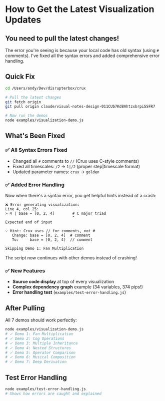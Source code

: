 # How to Get the Latest Visualization Updates

## You need to pull the latest changes!

The error you're seeing is because your local code has old syntax (using `#` comments).
I've fixed all the syntax errors and added comprehensive error handling.

## Quick Fix

```bash
cd /Users/andy/Dev/disrupterbox/crux

# Pull the latest changes
git fetch origin
git pull origin claude/visual-notes-design-011CUb7Kd8AhtzxbrpiSSFR7

# Now run the demos
node examples/visualization-demo.js
```

## What's Been Fixed

### ✅ All Syntax Errors Fixed
- Changed all `#` comments to `//` (Crux uses C-style comments)
- Fixed all timescales: `/2` → `1|/2` (proper step|timescale format)
- Updated parameter names: `crux` → `golden`

### ✅ Added Error Handling
Now when there's a syntax error, you get helpful hints instead of a crash:

```
❌ Error generating visualization:
Line 4, col 25:
> 4 | base = [0, 2, 4]        # C major triad
                              ^
Expected end of input

💡 Hint: Crux uses // for comments, not #
   Change: base = [0, 2, 4]  # comment
   To:     base = [0, 2, 4]  // comment

Skipping Demo 1: Fan Multiplication
```

The script now continues with other demos instead of crashing!

### ✅ New Features
- **Source code display** at top of every visualization
- **Complex dependency graph** example (34 variables, 374 pips!)
- **Error handling test** (`examples/test-error-handling.js`)

## After Pulling

All 7 demos should work perfectly:

```bash
node examples/visualization-demo.js
# ✓ Demo 1: Fan Multiplication
# ✓ Demo 2: Cog Operations
# ✓ Demo 3: Multiple Inheritance
# ✓ Demo 4: Nested Structures
# ✓ Demo 5: Operator Comparison
# ✓ Demo 6: Musical Composition
# ✓ Demo 7: Deep Derivation
```

## Test Error Handling

```bash
node examples/test-error-handling.js
# Shows how errors are caught and explained
```
